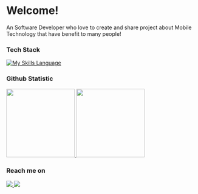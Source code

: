 # Welcome! 

An Software Developer who love to create and share project about Mobile Technology that have benefit to many people!

### Tech Stack
[![My Skills Language](https://skillicons.dev/icons?i=java,kotlin,androidstudio,firebase,flutter,react,&theme=light)](https://github.com/MuhamadRifkii)
  
### Github Statistic
<p align="left">
<a href="https://github.com/MuhamadRifkii">
  <img height="180em" src="https://github-readme-stats-eight-theta.vercel.app/api?username=MuhamadRifkii&show_icons=true&theme=algolia&include_all_commits=true&count_private=true"/>
  <img height="180em" src="https://github-readme-stats-eight-theta.vercel.app/api/top-langs/?username=MuhamadRifkii&layout=compact&langs_count=8&theme=algolia"/>
</a>
</p>

### Reach me on
  <a href="https://www.linkedin.com/in/muhamad-rifqi-3758762bb/">
    <img src="https://skillicons.dev/icons?i=linkedin" />
  </a>
  <a href="https://discord.com/users/407839462991593473">
    <img src="https://skillicons.dev/icons?i=discord" />
  </a>
